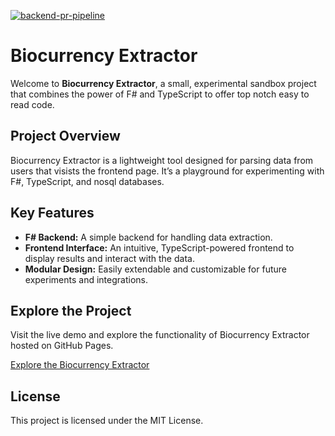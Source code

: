 [![backend-pr-pipeline](https://github.com/MnzCrsh/biocurrency-extractor/actions/workflows/backend-pr-pipeline.yaml/badge.svg)](https://github.com/MnzCrsh/biocurrency-extractor/actions/workflows/backend-pr-pipeline.yaml)
# Biocurrency Extractor

Welcome to **Biocurrency Extractor**, a small, experimental sandbox project that combines the power of F# and TypeScript to offer top notch easy to read code.

## Project Overview

Biocurrency Extractor is a lightweight tool designed for parsing data from users that visists the frontend page. It’s a playground for experimenting with F#, TypeScript, and nosql databases.

## Key Features

- **F# Backend:** A simple backend for handling data extraction.
- **Frontend Interface:** An intuitive, TypeScript-powered frontend to display results and interact with the data.
- **Modular Design:** Easily extendable and customizable for future experiments and integrations.

## Explore the Project

Visit the live demo and explore the functionality of Biocurrency Extractor hosted on GitHub Pages.

[Explore the Biocurrency Extractor](https://mnzcrsh.github.io/biocurrency-extractor)

## License

This project is licensed under the MIT License.

